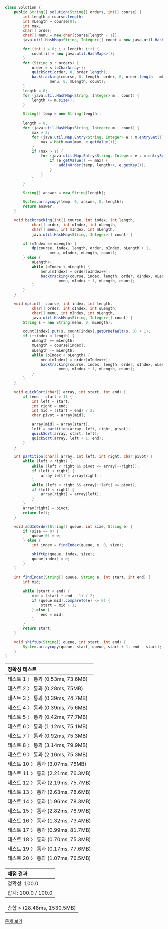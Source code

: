 ```java
class Solution {
    public String[] solution(String[] orders, int[] course) {
        int length = course.length;
        int mLength = course[0];
        int max;
        char[] order;
        char[] menu = new char[course[length - 1]];
        java.util.HashMap<String, Integer>[] count = new java.util.HashMap[length];

        for (int i = 0; i < length; i++) {
            count[i] = new java.util.HashMap<>();
        }
        for (String s : orders) {
            order = s.toCharArray();
            quickSort(order, 0, order.length);
            backtracking(course, 0, length, order, 0, order.length - mLength,
                    menu, 0, mLength, count);
        }
        length = 0;
        for (java.util.HashMap<String, Integer> m : count) {
            length += m.size();
        }

        String[] temp = new String[length];

        length = 0;
        for (java.util.HashMap<String, Integer> m : count) {
            max = 2;
            for (java.util.Map.Entry<String, Integer> e : m.entrySet()) {
                max = Math.max(max, e.getValue());
            }
            if (max > 1) {
                for (java.util.Map.Entry<String, Integer> e : m.entrySet()) {
                    if (e.getValue() == max) {
                        addInOrder(temp, length++, e.getKey());
                    }
                }
            }
        }

        String[] answer = new String[length];

        System.arraycopy(temp, 0, answer, 0, length);
        return answer;
    }

    void backtracking(int[] course, int index, int length,
            char[] order, int oIndex, int oLength,
            char[] menu, int mIndex, int mLength,
            java.util.HashMap<String, Integer>[] count) {

        if (mIndex == mLength) {
            dp(course, index, length, order, oIndex, oLength + 1,
                    menu, mIndex, mLength, count);
        } else {
            oLength++;
            while (oIndex < oLength) {
                menu[mIndex] = order[oIndex++];
                backtracking(course, index, length, order, oIndex, oLength,
                        menu, mIndex + 1, mLength, count);
            }
        }
    }

    void dp(int[] course, int index, int length,
            char[] order, int oIndex, int oLength,
            char[] menu, int mIndex, int mLength,
            java.util.HashMap<String, Integer>[] count) {
        String s = new String(menu, 0, mLength);

        count[index].put(s, count[index].getOrDefault(s, 0) + 1);
        if (++index < length) {
            oLength += mLength;
            mLength = course[index];
            oLength -= mLength;
            while (oIndex < oLength) {
                menu[mIndex] = order[oIndex++];
                backtracking(course, index, length, order, oIndex, oLength,
                        menu, mIndex + 1, mLength, count);
            }
        }
    }

    void quickSort(char[] array, int start, int end) {
        if (end - start > 1) {
            int left = start;
            int right = end;
            int mid = (start + end) / 2;
            char pivot = array[mid];

            array[mid] = array[start];
            left = partition(array, left, right, pivot);
            quickSort(array, start, left);
            quickSort(array, left + 1, end);
        }
    }

    int partition(char[] array, int left, int right, char pivot) {
        while (left < right) {
            while (left < right && pivot <= array[--right]);
            if (left < right) {
                array[left] = array[right];
            }
            while (left < right && array[++left] <= pivot);
            if (left < right) {
                array[right] = array[left];
            }
        }
        array[right] = pivot;
        return left;
    }

    void addInOrder(String[] queue, int size, String e) {
        if (size == 0) {
            queue[0] = e;
        } else {
            int index = findIndex(queue, e, 0, size);

            shiftUp(queue, index, size);
            queue[index] = e;
        }
    }

    int findIndex(String[] queue, String e, int start, int end) {
        int mid;

        while (start < end) {
            mid = (start + end - 1) / 2;
            if (queue[mid].compareTo(e) <= 0) {
                start = mid + 1;
            } else {
                end = mid;
            }
        }
        return start;
    }

    void shiftUp(String[] queue, int start, int end) {
        System.arraycopy(queue, start, queue, start + 1, end - start);
    }
}
```
 | 정확성 테스트 |
 |  :-  |
 | 테스트 1 〉 통과 (0.53ms, 73.6MB) |
 | 테스트 2 〉 통과 (0.28ms, 75MB) |
 | 테스트 3 〉 통과 (0.39ms, 74.7MB) |
 | 테스트 4 〉 통과 (0.39ms, 75.6MB) |
 | 테스트 5 〉 통과 (0.42ms, 77.7MB) |
 | 테스트 6 〉 통과 (1.12ms, 75.1MB) |
 | 테스트 7 〉 통과 (0.92ms, 75.3MB) |
 | 테스트 8 〉 통과 (3.14ms, 79.9MB) |
 | 테스트 9 〉 통과 (2.16ms, 75.3MB) |
 | 테스트 10 〉 통과 (3.07ms, 76MB) |
 | 테스트 11 〉 통과 (2.21ms, 76.3MB) |
 | 테스트 12 〉 통과 (2.19ms, 75.7MB) |
 | 테스트 13 〉 통과 (2.63ms, 78.6MB) |
 | 테스트 14 〉 통과 (1.96ms, 78.3MB) |
 | 테스트 15 〉 통과 (2.82ms, 78.9MB) |
 | 테스트 16 〉 통과 (1.32ms, 73.4MB) |
 | 테스트 17 〉 통과 (0.99ms, 81.7MB) |
 | 테스트 18 〉 통과 (0.70ms, 75.3MB) |
 | 테스트 19 〉 통과 (0.17ms, 77.6MB) |
 | 테스트 20 〉 통과 (1.07ms, 76.5MB) |

 | 채점 결과 |
 | :- |
 | 정확성: 100.0 |
 | 합계: 100.0 / 100.0 |

 ||
 | :- |
 | 총합 > (28.48ms, 1530.5MB) |

[문제 보기](https://programmers.co.kr/learn/courses/30/lessons/72411?language=java)